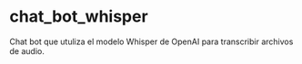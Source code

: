 # chat_bot_whisper
Chat bot que utuliza el modelo Whisper de OpenAI para transcribir archivos de audio. 
